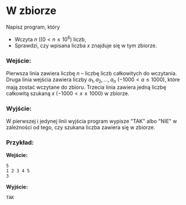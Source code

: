# W zbiorze

Napisz program, który 
- Wczyta $n$ (($0 < n \le 10^6$) liczb,
- Sprawdzi, czy wpisana liczba $x$ znajduje się w tym zbiorze.

### Wejście:

Pierwsza linia zawiera liczbę $n$  – liczbę liczb całkowitych do wczytania.
Druga linia wejścia zawiera liczby $a_1​, a_2​, …, a_n$ ($-1000 < a \le 1000$), które mają zostać wczytane do zbioru.
Trzecia linia zawiera jedną liczbę całkowitą szukaną $x$ ($-1000 < x \le 1000$) w zbiorze.

### Wyjście:

W pierwszej i jedynej linii wyjścia program wypisze "TAK" albo "NIE" w zależności od tego, czy szukana liczba zawiera się w zbiorze.

### Przykład:

**Wejście:**

```
5
1 2 3 4 5
3
```

**Wyjście:**

```
TAK
```
